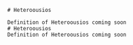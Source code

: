 
    # Heteroousios

    Definition of Heteroousios coming soon
    # Heteroousios
    Definition of Heteroousios coming soon